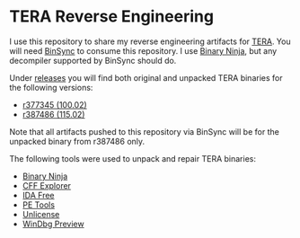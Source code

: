 # TERA Reverse Engineering

I use this repository to share my reverse engineering artifacts for
[TERA](https://en.wikipedia.org/wiki/TERA_(video_game)). You will need
[BinSync](https://binsync.net) to consume this repository. I use
[Binary Ninja](https://binary.ninja), but any decompiler supported by BinSync
should do.

Under [releases](https://github.com/alexrp/tera-re/releases) you will find both
original and unpacked TERA binaries for the following versions:

* [r377345 (100.02)](https://github.com/alexrp/tera-re/releases/tag/r377345)
* [r387486 (115.02)](https://github.com/alexrp/tera-re/releases/tag/r387486)

Note that all artifacts pushed to this repository via BinSync will be for the
unpacked binary from r387486 only.

The following tools were used to unpack and repair TERA binaries:

* [Binary Ninja](https://binary.ninja)
* [CFF Explorer](https://ntcore.com/?page_id=388)
* [IDA Free](https://hex-rays.com/ida-free)
* [PE Tools](https://petoolse.github.io/petools)
* [Unlicense](https://github.com/ergrelet/unlicense)
* [WinDbg Preview](https://apps.microsoft.com/store/detail/windbg-preview/9PGJGD53TN86)
